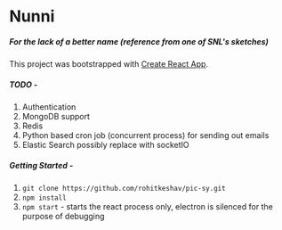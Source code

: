 # Nunni

##### For the lack of a better name (reference from one of SNL's sketches)

This project was bootstrapped with [Create React App](https://github.com/facebook/create-react-app).

##### TODO - 
1. Authentication
2. MongoDB support
3. Redis
4. Python based cron job (concurrent process) for sending out emails
5. Elastic Search possibly replace with socketIO

##### Getting Started -
1. ``` git clone https://github.com/rohitkeshav/pic-sy.git ```
2. ``` npm install ```
3. ``` npm start ``` - starts the react process only, electron is silenced for the purpose of debugging

